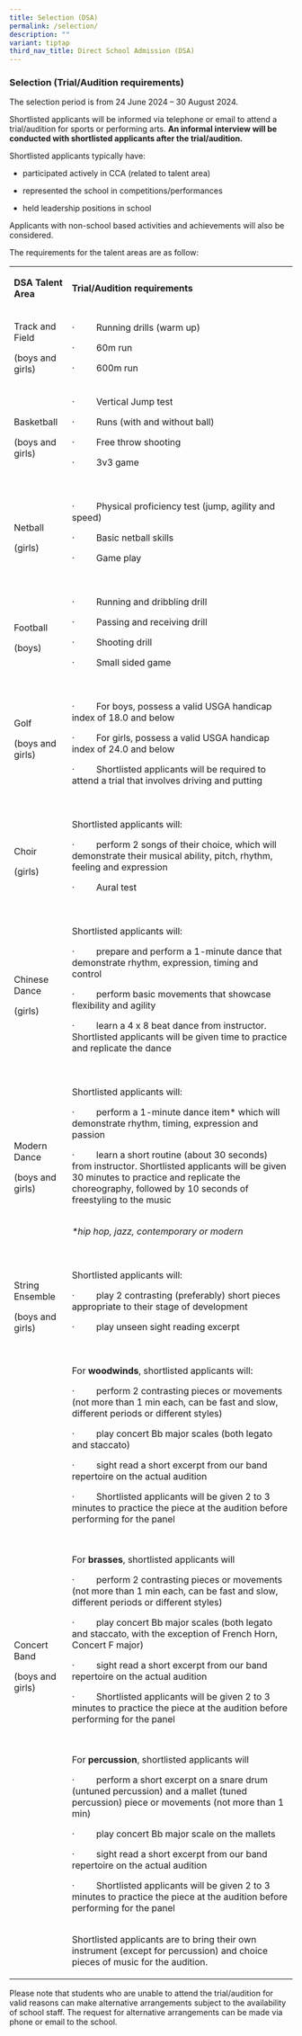 ```yaml
---
title: Selection (DSA)
permalink: /selection/
description: ""
variant: tiptap
third_nav_title: Direct School Admission (DSA)
---
```

<h3><strong>Selection (Trial/Audition requirements)</strong></h3>
<p>The selection period is from 24 June 2024 – 30 August 2024.</p>
<p>Shortlisted applicants will be informed via telephone or email to attend
a trial/audition for sports or performing arts. <strong>An informal interview will be conducted with shortlisted applicants after the trial/audition.</strong>
</p>
<p>Shortlisted applicants typically have:</p>
<ul data-tight="true" class="tight">
<li>
<p>participated actively in CCA (related to talent area)</p>
</li>
<li>
<p>represented the school in competitions/performances</p>
</li>
<li>
<p>held leadership positions in school</p>
</li>
</ul>
<p>Applicants with non-school based activities and achievements will also
be considered.</p>
<p>The requirements for the talent areas are as follow:</p>
<table>
<tbody>
<tr>
<td rowspan="1" colspan="1">
<p><strong>DSA Talent Area</strong>
</p>
</td>
<td rowspan="1" colspan="1">
<p><strong>Trial/Audition requirements &nbsp;</strong>
</p>
<p></p>
</td>
</tr>
<tr>
<td rowspan="1" colspan="1">
<p>Track and Field</p>
<p>(boys and girls)</p>
<p></p>
</td>
<td rowspan="1" colspan="1">
<p>·&nbsp;&nbsp;&nbsp;&nbsp;&nbsp;&nbsp;&nbsp;&nbsp; Running drills (warm
up)</p>
<p>·&nbsp;&nbsp;&nbsp;&nbsp;&nbsp;&nbsp;&nbsp;&nbsp; 60m run</p>
<p>·&nbsp;&nbsp;&nbsp;&nbsp;&nbsp;&nbsp;&nbsp;&nbsp; 600m run</p>
</td>
</tr>
<tr>
<td rowspan="1" colspan="1">
<p>Basketball</p>
<p>(boys and girls)&nbsp;</p>
<p></p>
</td>
<td rowspan="1" colspan="1">
<p>·&nbsp;&nbsp;&nbsp;&nbsp;&nbsp;&nbsp;&nbsp;&nbsp; Vertical Jump test</p>
<p>·&nbsp;&nbsp;&nbsp;&nbsp;&nbsp;&nbsp;&nbsp;&nbsp; Runs (with and without
ball)</p>
<p>·&nbsp;&nbsp;&nbsp;&nbsp;&nbsp;&nbsp;&nbsp;&nbsp; Free throw shooting</p>
<p>·&nbsp;&nbsp;&nbsp;&nbsp;&nbsp;&nbsp;&nbsp;&nbsp; 3v3 game
<br>
<br>
</p>
</td>
</tr>
<tr>
<td rowspan="1" colspan="1">
<p>Netball</p>
<p>(girls)</p>
<p></p>
</td>
<td rowspan="1" colspan="1">
<p>·&nbsp;&nbsp;&nbsp;&nbsp;&nbsp;&nbsp;&nbsp;&nbsp; Physical proficiency
test (jump, agility and speed)</p>
<p>·&nbsp;&nbsp;&nbsp;&nbsp;&nbsp;&nbsp;&nbsp;&nbsp; Basic netball skills</p>
<p>·&nbsp;&nbsp;&nbsp;&nbsp;&nbsp;&nbsp;&nbsp;&nbsp; Game play&nbsp;
<br>
<br>
</p>
</td>
</tr>
<tr>
<td rowspan="1" colspan="1">
<p>Football</p>
<p>(boys)</p>
<p></p>
</td>
<td rowspan="1" colspan="1">
<p>·&nbsp;&nbsp;&nbsp;&nbsp;&nbsp;&nbsp;&nbsp;&nbsp; Running and dribbling
drill</p>
<p>·&nbsp;&nbsp;&nbsp;&nbsp;&nbsp;&nbsp;&nbsp;&nbsp; Passing and receiving
drill</p>
<p>·&nbsp;&nbsp;&nbsp;&nbsp;&nbsp;&nbsp;&nbsp;&nbsp; Shooting drill</p>
<p>·&nbsp;&nbsp;&nbsp;&nbsp;&nbsp;&nbsp;&nbsp;&nbsp; Small sided game
<br>
<br>
</p>
</td>
</tr>
<tr>
<td rowspan="1" colspan="1">
<p>Golf</p>
<p>(boys and girls)</p>
<p></p>
<p>&nbsp;</p>
</td>
<td rowspan="1" colspan="1">
<p>·&nbsp;&nbsp;&nbsp;&nbsp;&nbsp;&nbsp;&nbsp;&nbsp; For boys, possess a
valid USGA handicap index of 18.0 and below</p>
<p>·&nbsp;&nbsp;&nbsp;&nbsp;&nbsp;&nbsp;&nbsp;&nbsp; For girls, possess a
valid USGA handicap index of 24.0 and below</p>
<p>·&nbsp;&nbsp;&nbsp;&nbsp;&nbsp;&nbsp;&nbsp;&nbsp; Shortlisted applicants
will be required to attend a trial that involves driving and putting&nbsp;
<br>&nbsp;</p>
</td>
</tr>
<tr>
<td rowspan="1" colspan="1">
<p>Choir</p>
<p>(girls)</p>
<p></p>
</td>
<td rowspan="1" colspan="1">
<p>Shortlisted applicants will:</p>
<p>·&nbsp;&nbsp;&nbsp;&nbsp;&nbsp;&nbsp;&nbsp;&nbsp; perform 2 songs of their
choice, which will demonstrate their musical ability, pitch, rhythm, feeling
and expression</p>
<p>·&nbsp;&nbsp;&nbsp;&nbsp;&nbsp;&nbsp;&nbsp;&nbsp; Aural test
<br>
<br>
</p>
</td>
</tr>
<tr>
<td rowspan="1" colspan="1">
<p>Chinese Dance</p>
<p>(girls)</p>
<p></p>
</td>
<td rowspan="1" colspan="1">
<p>Shortlisted applicants will:</p>
<p>·&nbsp;&nbsp;&nbsp;&nbsp;&nbsp;&nbsp;&nbsp;&nbsp; prepare and perform
a 1-minute dance that demonstrate rhythm, expression, timing and control</p>
<p>·&nbsp;&nbsp;&nbsp;&nbsp;&nbsp;&nbsp;&nbsp;&nbsp; perform basic movements
that showcase flexibility and agility</p>
<p>·&nbsp;&nbsp;&nbsp;&nbsp;&nbsp;&nbsp;&nbsp;&nbsp; learn a 4 x 8 beat dance
from instructor. Shortlisted applicants will be given time to practice
and replicate the dance &nbsp;
<br>
<br>
</p>
</td>
</tr>
<tr>
<td rowspan="1" colspan="1">
<p>Modern Dance</p>
<p>(boys and girls)</p>
<p></p>
</td>
<td rowspan="1" colspan="1">
<p>Shortlisted applicants will:</p>
<p>·&nbsp;&nbsp;&nbsp;&nbsp;&nbsp;&nbsp;&nbsp;&nbsp; perform a 1-minute dance
item* which will demonstrate rhythm, timing, expression and passion</p>
<p>·&nbsp;&nbsp;&nbsp;&nbsp;&nbsp;&nbsp;&nbsp;&nbsp; learn a short routine
(about 30 seconds) from instructor. Shortlisted applicants will be given
30 minutes to practice and replicate the choreography, followed by 10 seconds
of freestyling to the music
<br>
<br>
</p>
<p><em>*hip hop, jazz, contemporary or modern<br><br></em>
</p>
<p></p>
</td>
</tr>
<tr>
<td rowspan="1" colspan="1">
<p>String Ensemble</p>
<p>(boys and girls)</p>
<p></p>
</td>
<td rowspan="1" colspan="1">
<p>Shortlisted applicants will:</p>
<p>·&nbsp;&nbsp;&nbsp;&nbsp;&nbsp;&nbsp;&nbsp;&nbsp; play 2 contrasting (preferably)
short pieces appropriate to their stage of development</p>
<p>·&nbsp;&nbsp;&nbsp;&nbsp;&nbsp;&nbsp;&nbsp;&nbsp; play unseen sight reading
excerpt
<br>
<br>
</p>
</td>
</tr>
<tr>
<td rowspan="1" colspan="1">
<p>Concert Band</p>
<p>(boys and girls)</p>
<p></p>
</td>
<td rowspan="1" colspan="1">
<p>For <strong>woodwinds</strong>,<strong> </strong>shortlisted applicants
will: &nbsp;</p>
<p>·&nbsp;&nbsp;&nbsp;&nbsp;&nbsp;&nbsp;&nbsp;&nbsp; perform 2 contrasting
pieces or movements (not more than 1 min each, can be fast and slow, different
periods or different styles)</p>
<p>·&nbsp;&nbsp;&nbsp;&nbsp;&nbsp;&nbsp;&nbsp;&nbsp; play concert Bb major
scales (both legato and staccato)</p>
<p>·&nbsp;&nbsp;&nbsp;&nbsp;&nbsp;&nbsp;&nbsp;&nbsp; sight read a short excerpt
from our band repertoire on the actual audition</p>
<p>·&nbsp;&nbsp;&nbsp;&nbsp;&nbsp;&nbsp;&nbsp;&nbsp; Shortlisted applicants
will be given 2 to 3 minutes to practice the piece at the audition before
performing for the panel</p>
<p>&nbsp;</p>
<p>For <strong>brasses</strong>, shortlisted applicants will</p>
<p>·&nbsp;&nbsp;&nbsp;&nbsp;&nbsp;&nbsp;&nbsp;&nbsp; perform 2 contrasting
pieces or movements (not more than 1 min each, can be fast and slow, different
periods or different styles)</p>
<p>·&nbsp;&nbsp;&nbsp;&nbsp;&nbsp;&nbsp;&nbsp;&nbsp; play concert Bb major
scales (both legato and staccato, with the exception of French Horn, Concert
F major)</p>
<p>·&nbsp;&nbsp;&nbsp;&nbsp;&nbsp;&nbsp;&nbsp;&nbsp; sight read a short excerpt
from our band repertoire on the actual audition</p>
<p>·&nbsp;&nbsp;&nbsp;&nbsp;&nbsp;&nbsp;&nbsp;&nbsp; Shortlisted applicants
will be given 2 to 3 minutes to practice the piece at the audition before
performing for the panel</p>
<p>&nbsp;</p>
<p>For <strong>percussion</strong>, shortlisted applicants will</p>
<p>·&nbsp;&nbsp;&nbsp;&nbsp;&nbsp;&nbsp;&nbsp;&nbsp; perform a short excerpt
on a snare drum (untuned percussion) and a mallet (tuned percussion) piece
or movements (not more than 1 min)</p>
<p>·&nbsp;&nbsp;&nbsp;&nbsp;&nbsp;&nbsp;&nbsp;&nbsp; play concert Bb major
scale on the mallets</p>
<p>·&nbsp;&nbsp;&nbsp;&nbsp;&nbsp;&nbsp;&nbsp;&nbsp; sight read a short excerpt
from our band repertoire on the actual audition &nbsp;</p>
<p>·&nbsp;&nbsp;&nbsp;&nbsp;&nbsp;&nbsp;&nbsp;&nbsp; Shortlisted applicants
will be given 2 to 3 minutes to practice the piece at the audition before
performing for the panel
<br>
<br>
</p>
<p>Shortlisted applicants are to bring their own instrument (except for percussion)
and choice pieces of music for the audition.</p>
<p></p>
</td>
</tr>
</tbody>
</table>
<p>Please note that students who are unable to attend the trial/audition
for valid reasons can make alternative arrangements subject to the availability
of school staff. The request for alternative arrangements can be made via
phone or email to the school.</p>
